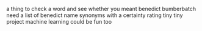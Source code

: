 a thing to check a word and see whether you meant benedict bumberbatch
need a list of benedict name synonyms
with a certainty rating
tiny tiny project
machine learning could be fun too

